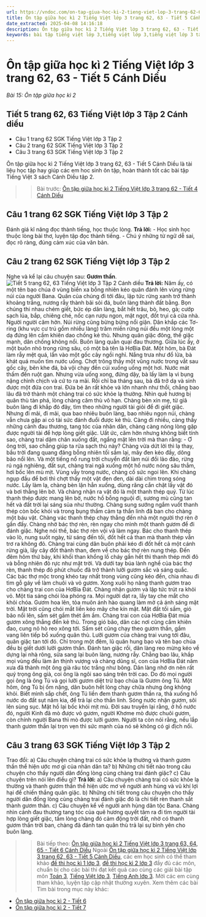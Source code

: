 ```yaml
---
url: https://vndoc.com/on-tap-giua-hoc-ki-2-tieng-viet-lop-3-trang-62-63-tiet-5-canh-dieu-290311
title: Ôn tập giữa học kì 2 Tiếng Việt lớp 3 trang 62, 63 - Tiết 5 Cánh Diều - Bài 15: Ôn tập giữa học kì 2 - VnDoc.com
date_extracted: 2025-04-08 14:16:18
description: Ôn tập giữa học kì 2 Tiếng Việt lớp 3 trang 62, 63 - Tiết 5 Cánh Diều giúp các em học sinh ôn tập, củng cố kiến thức môn Tiếng Việt lớp 3. Mời các em cùng tham khảo.
keywords: bài tập tiếng việt lớp 3,tiếng việt lớp 3,tiếng việt lớp 3 tập 2,bài tập tiếng việt lớp 3 tập 2,tiếng việt 3 tập 2,tiếng việt lớp 3 cánh diều,tiếng việt 3 cánh diều,tiếng việt lớp 3 tập 2 cánh diều,tiếng việt lớp 3 cd,tiếng việt 3 cánh diều tập 2,Ôn tập giữa học kì 2 Tiếng Việt lớp 3 trang 63 Cánh diều,soạn bài Ôn tập giữa học kì 2 Tiếng Việt lớp 3 trang 63
---
```


# Ôn tập giữa học kì 2 Tiếng Việt lớp 3 trang 62, 63 - Tiết 5 Cánh Diều
 _Bài 15: Ôn tập giữa học kì 2_
## Tiết 5 trang 62, 63 Tiếng Việt lớp 3 Tập 2 Cánh diều
  * Câu 1 trang 62 SGK Tiếng Việt lớp 3 Tập 2
  * Câu 2 trang 62 SGK Tiếng Việt lớp 3 Tập 2
  * Câu 3 trang 63 SGK Tiếng Việt lớp 3 Tập 2

Ôn tập giữa học kì 2 Tiếng Việt lớp 3 trang 62, 63 - Tiết 5 Cánh Diều là tài liệu học tập hay giúp các em hoc sinh ôn tập, hoàn thành tốt các bài tập Tiếng Việt 3  sách Cánh Diều tập 2.
>> Bài trước: [Ôn tập giữa học kì 2 Tiếng Việt lớp 3 trang 62 - Tiết 4 Cánh Diều](<https://vndoc.com/on-tap-giua-hoc-ki-2-tieng-viet-lop-3-trang-62-tiet-4-canh-dieu-290310>)
## **Câu 1 trang 62 SGK Tiếng Việt lớp 3 Tập 2**
Đánh giá kĩ năng đọc thành tiếng, học thuộc lòng.
**Trả lời:**
\- Học sinh học thuộc lòng bài thơ, luyện tập đọc thành tiếng.
\- Chú ý những từ ngữ dễ sai, đọc rõ ràng, đúng cảm xúc của văn bản.
## **Câu 2 trang 62 SGK Tiếng Việt lớp 3 Tập 2**
Nghe và kể lại câu chuyện sau: **Gươm thần**.
![Tiết 5 trang 62, 63 Tiếng Việt lớp 3 Tập 2 Cánh diều](https://i.vdoc.vn/data/image/2023/02/28/tiet-5-trang-62-63-1-130303.png)
**Trả lời:**
Năm ấy, có một tên bạo chúa ở vùng biển xa bỗng nhiên kéo quân đánh lên vùng rừng núi của người Bana. Quân của chúng đi tới đâu, lập tức rừng xanh trở thành khoảng trắng, nương rẫy thành bãi sỏi đá, buôn làng thành đất bằng. Bọn chúng thi nhau chém giết, bức ép dân làng, bắt hết trâu, bò, heo, gà; cướp sạch lúa, bắp, chiêng ché, nốc cạn rượu ngon, mật ngọt, đốt trụi cả cửa nhà.
Người người căm hờn. Núi rừng cũng bừng bừng nổi giận. Dân khắp các Tơ-ring \(khu vực cư trú gồm nhiều làng\) trăm miền rừng núi đều một lòng một dạ đứng lên cầm khiên dao chống kẻ thù. Nhưng quân giặc đông, thế giặc mạnh, dân chống không nổi. Buôn làng quằn quại đau thương.
Giữa lúc ấy, ở một buôn nhỏ trong rừng sâu, có một bà tên là HơBia Đát. Một hôm, bà Đát làm rẫy mệt quá, lẩn vào một gốc cây ngồi nghỉ. Nắng trưa như đổ lửa, bà khát quá muốn tìm nước uống. Chợt trông thấy một vũng nước trong vắt sau gốc cây, bên khe đá, bà vội chạy đến cúi xuống uống một hơi. Nước mát thấm đến ruột gan. Nhưng vừa uống xong, đứng dậy, bà lấy làm lạ vì bụng nặng chình chịch và cứ to ra mãi. Rồi chỉ ba tháng sau, bà đã trở dạ và sinh được một đứa con trai.
Đứa bé ăn rất khỏe và lớn nhanh như thổi, chẳng bao lâu đã trở thành một chàng trai có sức khỏe lạ thường. Nhìn quê hương bị quân thù tàn phá, lòng chàng căm thù vô hạn. Chàng bèn xin mẹ, từ giã buôn làng đi khắp đó đây, tìm theo những người tài giỏi để đi giết giặc. Nhưng đi mãi, đi mãi, qua bao nhiêu buôn làng, bao nhiêu ngọn núi, chàng vẫn chưa gặp ai có tài sức đánh đuổi được kẻ thù. Càng đi nhiều, càng thấy những cảnh đau thương, tang tóc của nhân dân, chàng càng nóng lòng gặp được người tài để hợp lòng giết giặc.
Uất ức, căm hờn nhưng không biết tính sao, chàng trai dậm chân xuống đất, ngẩng mặt lên trời mà than rằng:
\- Ơ ông trời, sao chẳng giúp ta rửa sạch thù này?
Chàng vừa dứt lời thì lạ thay, bầu trời đang quang đãng bỗng nhiên tối sầm lại, mây đen kéo đầy, dông bão nổi lên. Và một tiếng nổ rung trời chuyển đất làm núi đồi lảo đảo, rừng rú ngả nghiêng, đất sụt, chàng trai ngã xuống một hố nước nóng sâu thẳm, hơi bốc lên mù mịt. Vùng vẫy trong nước, chàng cố sức ngoi lên. Khi chàng ngụp đầu để bơi thì chợt thấy một vật đen đen, dài dài chìm trong sóng nước. Lấy làm lạ, chàng bèn lặn hẳn xuống, dùng răng cắn chặt lấy vật đó và bơi thẳng lên bờ. Và chàng nhận ra vật đó là một thanh thép quý. Từ lúc thanh thép được mang lên bờ, nước hồ bỗng nguội đi, sương mù cũng tan hết và đất trời lại sáng sủa như thường.
Chàng sung sướng ngắm vuốt thanh thép còn bốc khói và trong bụng thầm cảm tạ thần linh đã ban cho chàng một báu vật. Chàng vác thanh thép chạy thẳng đến nhà một người thợ rèn ở gần đấy. Chàng nhờ bác thợ rèn, rèn ngay cho mình một thanh gươm để đi đánh giặc. Nghe nói thế, bác thợ rèn vội vã làm ngay. Bác cho thanh thép vào lò, nung suốt ngày, từ sáng đến tối, đốt hết cả than mà thanh thép vẫn trơ ra không đỏ. Chàng trai cùng dân buôn phải kéo đi đốt hết cả một cánh rừng già, lấy cây đốt thành than, đem về cho bác thợ rèn nung thép. Đến đêm hôm thứ bảy, khi khối than khổng lồ cháy gần hết thì thanh thép mới đỏ và bỗng nhiên đỏ rực như mặt trời. Và dưới tay búa lành nghề của bác thợ rèn, thanh thép đỏ phút chuốc đã trở thành lưỡi gươm sắc và sáng quắc.
Các bác thợ mộc trong khéo tay nhất trong vùng cũng kéo đến, chia nhau đi tìm gỗ gáy về làm chuôi và vỏ gươm. Xong xuôi họ nâng thanh gươm trao cho chàng trai con của HơBia Đát. Chàng nhận gươm và lập tức trút ra khỏi vỏ. Một tia sáng chói lòa phóng ra. Mọi người dạt ra, lấy tay che mắt cho khỏi chóa. Gươm hoa lên, tỏa muôn ánh hào quang làm mờ cả ánh sáng mặt trời. Mặt trời cũng chói mắt liền kéo mây che kín mặt. Mặt đất tối sầm, gió bão nổi lên, sấm sét gầm thét ầm ầm.
Chàng trai con của HơBia Đát múa gươm xông thẳng đến kẻ thù. Trong gió bão, dân các nơi cũng cầm khiên đao, cung nỏ hò reo xông tới. Sấm sét cũng chạy theo gươm thần, gầm vang liên tiếp bổ xuống quân thù. Lưỡi gươm của chàng trai vung tới đâu, quân giặc tan tới đó. Chỉ trong một đêm, lũ quân hung bạo và tên bạo chúa đều bị giết dưới lưỡi gươm thần.
Đánh tan giặc rồi, dân làng reo mừng kéo về dựng lại nhà rông, sửa sang lại buôn làng, nương rẫy. Chẳng bao lâu, khắp mọi vùng đều làm ăn thịnh vượng và chàng dũng sĩ, con của HơBia Đát năm xưa đã thành một ông già râu tóc trắng như bông. Dân làng nhớ ơn nên rất quý trọng ông già, coi ông là ngôi sao sáng trên trời cao. Do đó mọi người gọi ông là ông Tú và gọi lưỡi gươm diệt trừ bạo chúa là Gươm ông Tú.
Một hôm, ông Tú bị ốm nặng, dân buôn hết lòng chạy chữa nhưng ông không khỏi. Biết mình sắp chết, ông Tú liền đem thanh gươm thần ra, thả xuống hồ nước do đất sụt năm kia, để trả lại cho thần linh. Sóng nước nhận gươm, sôi lên sùng sục. Mặt hồ lại bốc khói mịt mù.
Đời sau truyền lại rằng, ở hồ nước đó, người Kinh đã mò được vỏ gươm, người Khơme mò được chuôi gươm, còn chính người Bana thì mò được lưỡi gươm. Người ta còn nói rằng, nếu lắp thanh gươm thần lại trọn vẹn thì sức mạnh của nó sẽ không có gì địch nổi.
## **Câu 3 trang 63 SGK Tiếng Việt lớp 3 Tập 2**
Trao đổi:
a\) Câu chuyện chàng trai có sức khỏe lạ thường và thanh gươm thần thể hiện ước mơ gì của nhân dân ta?
b\) Những chi tiết nào trong câu chuyện cho thấy người dân đồng lòng cùng chàng trai đánh giặc?
c\) Câu chuyện trên nói lên điều gì?
**Trả lời:**
a\) Câu chuyện chàng trai có sức khỏe lạ thường và thanh gươm thần thể hiện ước mơ về người anh hùng và vũ khí lợi hại để chiến thắng quân giặc.
b\) Những chi tiết trong câu chuyện cho thấy người dân đồng lòng cùng chàng trai đánh giặc đó là chi tiết rèn thanh sắt thành gươm thần.
c\) Câu chuyện kể về người anh hùng dân tộc Bana. Chàng nhìn cảnh đau thương tang tóc của quê hương quyết tâm ra đi tìm người tài hợp lòng giết giặc, tấm lòng chàng đó cảm động trời đất, nhờ có thanh gươm thần trời ban, chàng đã đánh tan quân thù trả lại sự bình yên cho buôn làng.
>> Bài tiếp theo: [Ôn tập giữa học kì 2 Tiếng Việt lớp 3 trang 63, 64, 65 - Tiết 6 Cánh Diều](<https://vndoc.com/on-tap-giua-hoc-ki-2-tieng-viet-lop-3-trang-63-64-65-tiet-6-canh-dieu-290909>)
Ngoài [Ôn tập giữa học kì 2 Tiếng Việt lớp 3 trang 62, 63 - Tiết 5 Cánh Diều](<https://vndoc.com/on-tap-giua-hoc-ki-2-tieng-viet-lop-3-trang-62-63-tiet-5-canh-dieu-290311>), các em học sinh có thể tham khảo [đề thi học kì 1 lớp 3](<https://vndoc.com/de-thi-hoc-ki-1-lop3>), [đề thi học kì 2 lớp 3](<https://vndoc.com/de-thi-hoc-ki-2-lop3>) đầy đủ các môn, chuẩn bị cho các bài thi đạt kết quả cao cùng các giải bài tập môn [Toán 3](<https://vndoc.com/toan-lop3>), [Tiếng Việt lớp 3](<https://vndoc.com/tap-doc-lop3>), [Tiếng Anh lớp 3](<https://vndoc.com/tieng-anh-lop3>). Mời các em cùng tham khảo, luyện tập cập nhật thường xuyên.
Xem thêm các bài Tìm bài trong mục này khác:
  * [Ôn tập giữa học kì 2 - Tiết 6](</on-tap-giua-hoc-ki-2-tieng-viet-lop-3-trang-63-64-65-tiet-6-canh-dieu-290909>)
  * [Ôn tập giữa học kì 2 - Tiết 7](</on-tap-giua-hoc-ki-2-tieng-viet-lop-3-trang-65-tiet-7-canh-dieu-290914>)

